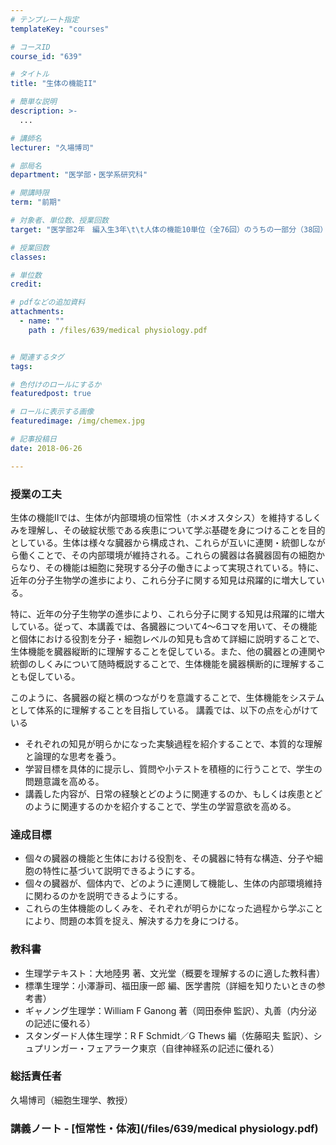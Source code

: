 ```yaml
---
# テンプレート指定
templateKey: "courses"

# コースID
course_id: "639"

# タイトル
title: "生体の機能II"

# 簡単な説明
description: >-
  ...

# 講師名
lecturer: "久場博司"

# 部局名
department: "医学部・医学系研究科"

# 開講時限
term: "前期"

# 対象者、単位数、授業回数
target: "医学部2年　編入生3年\t\t人体の機能10単位（全76回）のうちの一部分（38回）をなす。"

# 授業回数
classes: 

# 単位数
credit: 

# pdfなどの追加資料
attachments: 
  - name: "" 
    path : /files/639/medical physiology.pdf


# 関連するタグ
tags:

# 色付けのロールにするか
featuredpost: true

# ロールに表示する画像
featuredimage: /img/chemex.jpg

# 記事投稿日
date: 2018-06-26

---
```


### 授業の工夫

生体の機能IIでは、生体が内部環境の恒常性（ホメオスタシス）を維持するしくみを理解し、その破綻状態である疾患について学ぶ基礎を身につけることを目的としている。生体は様々な臓器から構成され、これらが互いに連関・統御しながら働くことで、その内部環境が維持される。これらの臓器は各臓器固有の細胞からなり、その機能は細胞に発現する分子の働きによって実現されている。特に、近年の分子生物学の進歩により、これら分子に関する知見は飛躍的に増大している。

特に、近年の分子生物学の進歩により、これら分子に関する知見は飛躍的に増大している。従って、本講義では、各臓器について4〜6コマを用いて、その機能と個体における役割を分子・細胞レベルの知見も含めて詳細に説明することで、生体機能を臓器縦断的に理解することを促している。また、他の臓器との連関や統御のしくみについて随時概説することで、生体機能を臓器横断的に理解することも促している。

このように、各臓器の縦と横のつながりを意識することで、生体機能をシステムとして体系的に理解することを目指している。 講義では、以下の点を心がけている 

  * それぞれの知見が明らかになった実験過程を紹介することで、本質的な理解と論理的な思考を養う。
  * 学習目標を具体的に提示し、質問や小テストを積極的に行うことで、学生の問題意識を高める。
  * 講義した内容が、日常の経験とどのように関連するのか、もしくは疾患とどのように関連するのかを紹介することで、学生の学習意欲を高める。

### 達成目標

  * 個々の臓器の機能と生体における役割を、その臓器に特有な構造、分子や細胞の特性に基づいて説明できるようにする。
  * 個々の臓器が、個体内で、どのように連関して機能し、生体の内部環境維持に関わるのかを説明できるようにする。
  * これらの生体機能のしくみを、それぞれが明らかになった過程から学ぶことにより、問題の本質を捉え、解決する力を身につける。

### 教科書

  * 生理学テキスト：大地陸男 著、文光堂（概要を理解するのに適した教科書）
  * 標準生理学：小澤瀞司、福田康一郎 編、医学書院（詳細を知りたいときの参考書）
  * ギャノング生理学：William F Ganong 著（岡田泰伸 監訳）、丸善（内分泌の記述に優れる）
  * スタンダード人体生理学：R F Schmidt／G Thews 編（佐藤昭夫 監訳）、シュプリンガー・フェアラーク東京（自律神経系の記述に優れる）

### 総括責任者

久場博司（細胞生理学、教授）

### 講義ノート - [恒常性・体液](/files/639/medical physiology.pdf)



